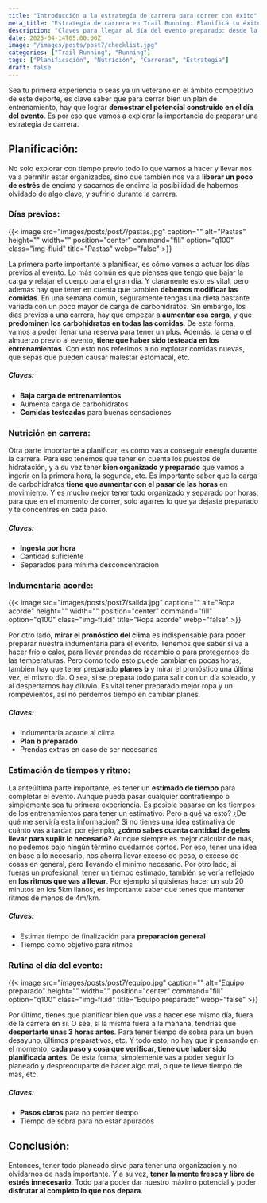 ```yaml
---
title: "Introducción a la estrategía de carrera para correr con éxito"
meta_title: "Estrategia de carrera en Trail Running: Planificá tu éxito"
description: "Claves para llegar al día del evento preparado: desde la alimentación y equipamiento, hasta el ritmo y la organización previa. Corré con cabeza y sacá tu mejor versión."
date: 2025-04-14T05:00:00Z
image: "/images/posts/post7/checklist.jpg"
categories: ["Trail Running", "Running"]
tags: ["Planificación", "Nutrición", "Carreras", "Estrategia"]
draft: false
---
```



Sea tu primera experiencia o seas ya un veterano en el ámbito competitivo de este deporte, es clave saber que para cerrar bien un plan de entrenamiento, hay que lograr __demostrar el potencial construido en el día del evento__. Es por eso que vamos a explorar la importancia de preparar una estrategia de carrera. 


## Planificación:
No solo explorar con tiempo previo todo lo que vamos a hacer y llevar nos va a permitir estar organizados, sino que también nos va a **liberar un poco de estrés** de encima y sacarnos de encima la posibilidad de habernos olvidado de algo clave, y sufrirlo durante la carrera.

### Días previos:
{{< image src="images/posts/post7/pastas.jpg" caption="" alt="Pastas" height="" width="" position="center" command="fill" option="q100" class="img-fluid" title="Pastas" webp="false" >}}  

La primera parte importante a planificar, es cómo vamos a actuar los días previos al evento. 
Lo más común es que pienses que tengo que bajar la carga y relajar el cuerpo para el gran día. Y claramente esto es vital, pero además hay que tener en cuenta que también **debemos modificar las comidas**. 
En una semana común, seguramente tengas una dieta bastante variada con un poco mayor de carga de carbohidratos. Sin embargo, los días previos a una carrera, hay que empezar a **aumentar esa carga**, y que __predominen los carbohidratos en todas las comidas__. 
De esta forma, vamos a poder llenar una reserva para tener un plus. Además, la cena o el almuerzo previo al evento, **tiene que haber sido testeada en los entrenamientos**. Con esto nos referimos a no explorar comidas nuevas, que sepas que pueden causar malestar estomacal, etc. 

##### Claves: 
- **Baja carga de entrenamientos**
- Aumenta carga de carbohidratos
- **Comidas testeadas** para buenas sensaciones

### Nutrición en carrera:
Otra parte importante a planificar, es cómo vas a conseguir energía durante la carrera. Para eso tenemos que tener en cuenta los puestos de hidratación, y a su vez tener **bien organizado y preparado** que vamos a ingerir en la primera hora, la segunda, etc. 
Es importante saber que la carga de carbohidratos **tiene que aumentar con el pasar de las horas** en movimiento. Y es mucho mejor tener todo organizado y separado por horas, para que en el momento de correr, solo agarres lo que ya dejaste preparado y te concentres en cada paso. 

##### Claves: 
- **Ingesta por hora**
- Cantidad suficiente 
- Separados para mínima desconcentración

### Indumentaria acorde:
{{< image src="images/posts/post7/salida.jpg" caption="" alt="Ropa acorde" height="" width="" position="center" command="fill" option="q100" class="img-fluid" title="Ropa acorde" webp="false" >}}  

Por otro lado, **mirar el pronóstico del clima** es indispensable para poder preparar nuestra indumentaria para el evento. Tenemos que saber si va a hacer frío o calor, para llevar prendas de recambio o para protegernos de las temperaturas. 
Pero como todo esto puede cambiar en pocas horas, también hay que tener preparado **planes b** y mirar el pronóstico una última vez, el mismo día. O sea, si se prepara todo para salir con un día soleado, y al despertarnos hay diluvio. Es vital tener preparado mejor ropa y un rompevientos, así no perdemos tiempo en cambiar planes. 

##### Claves: 
- Indumentaria acorde al clima
- **Plan b preparado**
- Prendas extras en caso de ser necesarias

### Estimación de tiempos y ritmo: 
La anteúltima parte importante, es tener un **estimado de tiempo** para completar el evento. Aunque pueda pasar cualquier contratiempo o simplemente sea tu primera experiencia. Es posible basarse en los tiempos de los entrenamientos para tener un estimativo. 
Pero a qué va esto? ¿De qué me serviría esta información? 
Si no tienes una idea estimativa de cuánto vas a tardar, por ejemplo, __¿cómo sabes cuanta cantidad de geles llevar para suplir lo necesario?__ Aunque siempre es mejor calcular de más, no podemos bajo ningún término quedarnos cortos. Por eso, tener una idea en base a lo necesario, nos ahorra llevar exceso de peso, o exceso de cosas en general, pero llevando el mínimo necesario. 
Por otro lado, si fueras un profesional, tener un tiempo estimado, también se vería reflejado en **los ritmos que vas a llevar**. Por ejemplo si quisieras hacer un sub 20 minutos en los 5km llanos, es importante saber que tenes que mantener ritmos de menos de 4m/km. 

##### Claves: 
- Estimar tiempo de finalización para **preparación general**
- Tiempo como objetivo para ritmos

### Rutina el día del evento:
{{< image src="images/posts/post7/equipo.jpg" caption="" alt="Equipo preparado" height="" width="" position="center" command="fill" option="q100" class="img-fluid" title="Equipo preparado" webp="false" >}}  

Por último, tienes que planificar bien qué vas a hacer ese mismo día, fuera de la carrera en sí. O sea, si la misma fuera a la mañana, tendrías que **despertarte unas 3 horas antes**. Para tener tiempo de sobra para un buen desayuno, últimos preparativos, etc. Y todo esto, no hay que ir pensando en el momento, **cada paso y cosa que verificar, tiene que haber sido planificada antes**. De esta forma, simplemente vas a poder seguir lo planeado y despreocuparte de hacer algo mal, o que te lleve tiempo de más, etc. 

##### Claves: 
- **Pasos claros** para no perder tiempo
- Tiempo de sobra para no estar apurados


## Conclusión: 
Entonces, tener todo planeado sirve para tener una organización y no olvidarnos de nada importante. Y a su vez, **tener la mente fresca y libre de estrés innecesario**. Todo para poder dar nuestro máximo potencial y poder __disfrutar al completo lo que nos depara__.